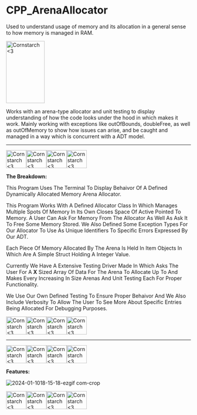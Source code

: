 # CPP_ArenaAllocator

  Used to understand usage of memory and its allocation in a general sense to how memory is managed
in RAM.

<img src="https://github.com/Kingerthanu/CPP_ArenaAllocator/assets/76754592/d7f7f851-9c4c-4b1a-85b1-47fa36346a9f" alt="Cornstarch <3" width="105" height="169">

Works with an arena-type allocator and unit testing to display understanding of how the code
looks under the hood in which makes it work. Mainly working with exceptions like outOfBounds, doubleFree,
as well as outOfMemory to show how issues can arise, and be caught and managed in a way which is concurrent with a ADT model.



----------------------------------------------

<img src="https://github.com/Kingerthanu/CPP_ArenaAllocator/assets/76754592/b1193feb-0b3d-44c1-bcef-380c1d68e528" alt="Cornstarch <3" width="55" height="49"><img src="https://github.com/Kingerthanu/CPP_ArenaAllocator/assets/76754592/b1193feb-0b3d-44c1-bcef-380c1d68e528" alt="Cornstarch <3" width="55" height="49"><img src="https://github.com/Kingerthanu/CPP_ArenaAllocator/assets/76754592/b1193feb-0b3d-44c1-bcef-380c1d68e528" alt="Cornstarch <3" width="55" height="49"><img src="https://github.com/Kingerthanu/CPP_ArenaAllocator/assets/76754592/b1193feb-0b3d-44c1-bcef-380c1d68e528" alt="Cornstarch <3" width="55" height="49">



**The Breakdown:**

This Program Uses The Terminal To Display Behaivor Of A Defined Dynamically Allocated Memory Arena Allocator.

This Program Works With A Defined Allocator Class In Which Manages Multiple Spots Of Memory In Its Own Closes Space Of Active Pointed To Memory. A User Can Ask For Memory From The Allocator As Well As Ask It To Free Some Memory Stored. We Also Defined Some Exception Types For Our Allocator To Use As Unique Identifiers To Specific Errors Expressed By Our ADT.

Each Piece Of Memory Allocated By The Arena Is Held In Item Objects In Which Are A Simple Struct Holding A Integer Value.

Currently We Have A Extensive Testing Driver Made In Which Asks The User For A **X** Sized Array Of Data For The Arena To Allocate Up To And Makes Every Increasing In Size Arenas And Unit Testing Each For Proper Functionality.

We Use Our Own Defined Testing To Ensure Proper Behaivor And We Also Include Verbosity To Allow The User To See More About Specific Entries Being Allocated For Debugging Purposes.


<img src="https://github.com/Kingerthanu/CPP_ArenaAllocator/assets/76754592/c70495d9-dade-4fa0-8c9e-8285f1193c97" alt="Cornstarch <3" width="55" height="49"><img src="https://github.com/Kingerthanu/CPP_ArenaAllocator/assets/76754592/c70495d9-dade-4fa0-8c9e-8285f1193c97" alt="Cornstarch <3" width="55" height="49"><img src="https://github.com/Kingerthanu/CPP_ArenaAllocator/assets/76754592/c70495d9-dade-4fa0-8c9e-8285f1193c97" alt="Cornstarch <3" width="55" height="49"><img src="https://github.com/Kingerthanu/CPP_ArenaAllocator/assets/76754592/c70495d9-dade-4fa0-8c9e-8285f1193c97" alt="Cornstarch <3" width="55" height="49">

----------------------------------------------

<img src="https://github.com/Kingerthanu/CPP_ArenaAllocator/assets/76754592/8a95b7da-34be-4338-8ed7-8c04c1535217" alt="Cornstarch <3" width="55" height="49"><img src="https://github.com/Kingerthanu/CPP_ArenaAllocator/assets/76754592/8a95b7da-34be-4338-8ed7-8c04c1535217" alt="Cornstarch <3" width="55" height="49"><img src="https://github.com/Kingerthanu/CPP_ArenaAllocator/assets/76754592/8a95b7da-34be-4338-8ed7-8c04c1535217" alt="Cornstarch <3" width="55" height="49"><img src="https://github.com/Kingerthanu/CPP_ArenaAllocator/assets/76754592/8a95b7da-34be-4338-8ed7-8c04c1535217" alt="Cornstarch <3" width="55" height="49">


**Features:**

![2024-01-1018-15-18-ezgif com-crop](https://github.com/Kingerthanu/CPP_ArenaAllocator/assets/76754592/149c0b5e-54ec-4ba0-8674-0d5d7de826c3)




<img src="https://github.com/Kingerthanu/CPP_ArenaAllocator/assets/76754592/975315dc-267d-481c-a33e-259c16f3f34d" alt="Cornstarch <3" width="55" height="49"><img src="https://github.com/Kingerthanu/CPP_ArenaAllocator/assets/76754592/975315dc-267d-481c-a33e-259c16f3f34d" alt="Cornstarch <3" width="55" height="49"><img src="https://github.com/Kingerthanu/CPP_ArenaAllocator/assets/76754592/975315dc-267d-481c-a33e-259c16f3f34d" alt="Cornstarch <3" width="55" height="49"><img src="https://github.com/Kingerthanu/CPP_ArenaAllocator/assets/76754592/975315dc-267d-481c-a33e-259c16f3f34d" alt="Cornstarch <3" width="55" height="49">
